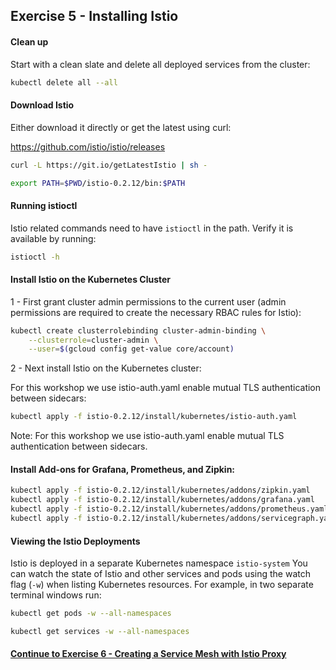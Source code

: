 ## Exercise 5 - Installing Istio

#### Clean up

Start with a clean slate and delete all deployed services from the cluster:

```sh
kubectl delete all --all
```

#### Download Istio

Either download it directly or get the latest using curl:

https://github.com/istio/istio/releases

```sh
curl -L https://git.io/getLatestIstio | sh -
```
```sh
export PATH=$PWD/istio-0.2.12/bin:$PATH
```

#### Running istioctl

Istio related commands need to have `istioctl` in the path. Verify it is available by running:

```sh
istioctl -h
```

#### Install Istio on the Kubernetes Cluster

1 - First grant cluster admin permissions to the current user (admin permissions are required to create the necessary RBAC rules for Istio):

```sh
kubectl create clusterrolebinding cluster-admin-binding \
    --clusterrole=cluster-admin \
    --user=$(gcloud config get-value core/account)
```
2 - Next install Istio on the Kubernetes cluster:

For this workshop we use istio-auth.yaml enable mutual TLS authentication between sidecars:

```sh
kubectl apply -f istio-0.2.12/install/kubernetes/istio-auth.yaml
```

Note: For this workshop we use istio-auth.yaml enable mutual TLS authentication between sidecars.

####  Install Add-ons for Grafana, Prometheus, and Zipkin:

```sh
kubectl apply -f istio-0.2.12/install/kubernetes/addons/zipkin.yaml
kubectl apply -f istio-0.2.12/install/kubernetes/addons/grafana.yaml
kubectl apply -f istio-0.2.12/install/kubernetes/addons/prometheus.yaml
kubectl apply -f istio-0.2.12/install/kubernetes/addons/servicegraph.yaml
```

#### Viewing the Istio Deployments

Istio is deployed in a separate Kubernetes namespace `istio-system`  You can watch the state of Istio and other services and pods using the watch flag (`-w`) when listing Kubernetes resources. For example, in two separate terminal windows run:

```sh
kubectl get pods -w --all-namespaces
```
```sh
kubectl get services -w --all-namespaces
```

#### [Continue to Exercise 6 - Creating a Service Mesh with Istio Proxy](../exercise-6/README.md)
